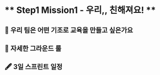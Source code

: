 # ** Step1 Mission1 - 우리,, 친해져요! **

## 📄 우리 팀은 어떤 기조로 교육을 만들고 싶은가요


## 📌 자세한 그라운드 룰


## 🖋 3일 스프린트 일정

